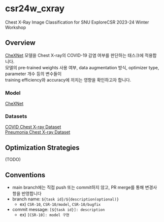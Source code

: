 # csr24w_cxray
Chest X-Ray Image Classification for SNU ExploreCSR 2023-24 Winter Workshop

## Overview
[CheXNet](https://github.com/arnoweng/CheXNet) 모델을 Chest X-ray의 COVID-19 감염 여부를 판단하는 태스크에 적용합니다. <br>
모델의 pre-trained weights 사용 여부, data augmentation 방식, optimizer type, parameter 개수 등의 변수들이 <br>
training efficiency와 accuracy에 끼치는 영향을 확인하고자 합니다.

### Model
[CheXNet](https://github.com/arnoweng/CheXNet)

### Datasets
[COVID Chest X-ray Dataset](https://github.com/ieee8023/covid-chestxray-dataset) <br>
[Pneumonia Chest X-ray Dataset](https://www.kaggle.com/datasets/paultimothymooney/chest-xray-pneumonia)

## Optimization Strategies
(TODO)

## Conventions
- main branch에는 직접 push 또는 commit하지 않고, PR merge를 통해 변경사항을 반영합니다
- branch name: `${task id}/${description(optional)}`
  - ex) `CSR-10`, `CSR-10/model`, `CSR-10/bugfix`
- commit message: `[${task id}]: description` 
  - ex) `[CSR-10]: model 구현` 
